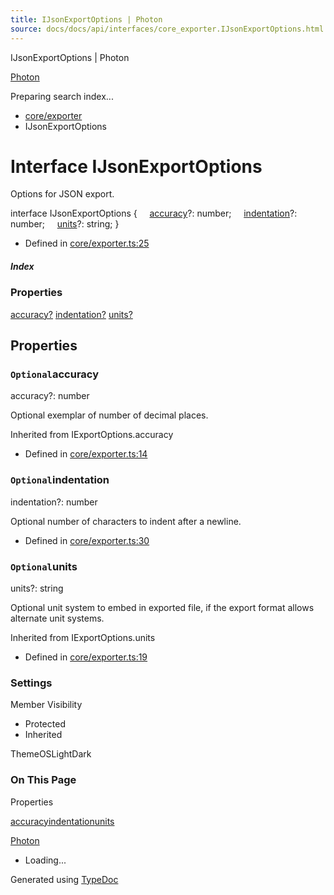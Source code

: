 ```yaml
---
title: IJsonExportOptions | Photon
source: docs/docs/api/interfaces/core_exporter.IJsonExportOptions.html
---
```


IJsonExportOptions | Photon

[Photon](../index.md)




Preparing search index...

* [core/exporter](../modules/core_exporter.md)
* IJsonExportOptions

# Interface IJsonExportOptions

Options for JSON export.

interface IJsonExportOptions {
    [accuracy](#accuracy)?: number;
    [indentation](#indentation)?: number;
    [units](#units)?: string;
}

* Defined in [core/exporter.ts:25](https://github.com/mwhite454/photon/blob/main/packages/photon/src/core/exporter.ts#L25)

##### Index

### Properties

[accuracy?](#accuracy)
[indentation?](#indentation)
[units?](#units)

## Properties

### `Optional`accuracy

accuracy?: number

Optional exemplar of number of decimal places.

Inherited from IExportOptions.accuracy

* Defined in [core/exporter.ts:14](https://github.com/mwhite454/photon/blob/main/packages/photon/src/core/exporter.ts#L14)

### `Optional`indentation

indentation?: number

Optional number of characters to indent after a newline.

* Defined in [core/exporter.ts:30](https://github.com/mwhite454/photon/blob/main/packages/photon/src/core/exporter.ts#L30)

### `Optional`units

units?: string

Optional unit system to embed in exported file, if the export format allows alternate unit systems.

Inherited from IExportOptions.units

* Defined in [core/exporter.ts:19](https://github.com/mwhite454/photon/blob/main/packages/photon/src/core/exporter.ts#L19)

### Settings

Member Visibility

* Protected
* Inherited

ThemeOSLightDark

### On This Page

Properties

[accuracy](#accuracy)[indentation](#indentation)[units](#units)

[Photon](../index.md)

* Loading...

Generated using [TypeDoc](https://typedoc.org/)
